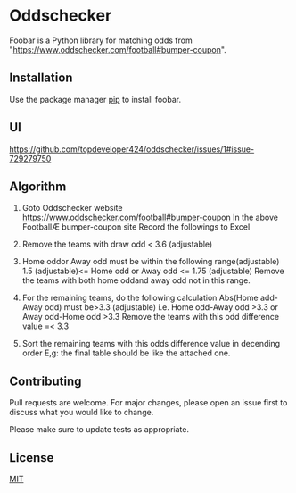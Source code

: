 # Oddschecker

Foobar is a Python library for matching odds from "https://www.oddschecker.com/football#bumper-coupon".

## Installation

Use the package manager [pip](https://pip.pypa.io/en/stable/) to install foobar.

## UI

https://github.com/topdeveloper424/oddschecker/issues/1#issue-729279750


## Algorithm

1. Goto Oddschecker website https://www.oddschecker.com/football#bumper-coupon In the above FootballÆ bumper-coupon site Record the followings to Excel

2. Remove the teams with draw odd < 3.6 (adjustable) 

3. Home oddor Away odd must be within the following range(adjustable) 1.5 (adjustable)<= Home odd or Away odd <= 1.75 (adjustable)    Remove the teams with both home oddand away odd not in this range. 

4. For the remaining teams, do the following calculation Abs(Home add-Away odd) must be>3.3 (adjustable) i.e. Home odd-Away odd >3.3 or Away odd-Home odd >3.3   Remove the teams with this odd difference value =< 3.3 

5. Sort the remaining teams with this odds difference value in decending order E,g: the final table should be like the attached one.

## Contributing
Pull requests are welcome. For major changes, please open an issue first to discuss what you would like to change.

Please make sure to update tests as appropriate.

## License
[MIT](https://choosealicense.com/licenses/mit/)
